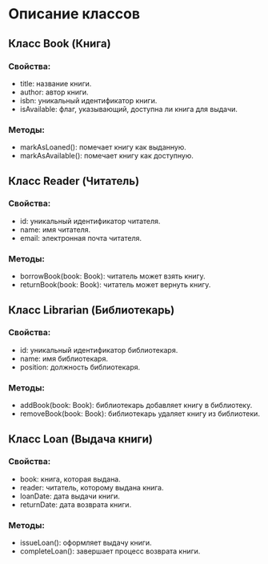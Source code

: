 # Описание классов
## Класс Book (Книга)
### Свойства:
* title: название книги.
* author: автор книги.
* isbn: уникальный идентификатор книги.
* isAvailable: флаг, указывающий, доступна ли книга для выдачи.
### Методы:
* markAsLoaned(): помечает книгу как выданную.
* markAsAvailable(): помечает книгу как доступную.

## Класс Reader (Читатель)
### Свойства:
* id: уникальный идентификатор читателя.
* name: имя читателя.
* email: электронная почта читателя.
### Методы:
* borrowBook(book: Book): читатель может взять книгу.
* returnBook(book: Book): читатель может вернуть книгу. 

## Класс Librarian (Библиотекарь)
### Свойства:
* id: уникальный идентификатор библиотекаря.
* name: имя библиотекаря.
* position: должность библиотекаря.
### Методы:
* addBook(book: Book): библиотекарь добавляет книгу в библиотеку.
* removeBook(book: Book): библиотекарь удаляет книгу из библиотеки.

## Класс Loan (Выдача книги)
### Свойства:
* book: книга, которая выдана.
* reader: читатель, которому выдана книга.
* loanDate: дата выдачи книги.
* returnDate: дата возврата книги.
### Методы:
* issueLoan(): оформляет выдачу книги.
* completeLoan(): завершает процесс возврата книги.
